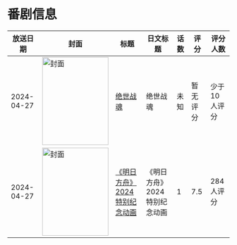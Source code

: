 # 番剧信息

|放送日期|封面|标题|日文标题|话数|评分|评分人数|
|---|---|---|---|---|---|---|
|2024-04-27|<img src="//lain.bgm.tv/pic/cover/c/dc/b9/490500_3QcYo.jpg" alt="封面" style="width:150px;height:200px;object-fit:cover;">|[绝世战魂](https://bangumi.tv/subject/490500)|绝世战魂|未知|暂无评分|少于10人评分|
|2024-04-27|<img src="//lain.bgm.tv/pic/cover/c/45/06/492205_i6441.jpg" alt="封面" style="width:150px;height:200px;object-fit:cover;">|[《明日方舟》2024特别纪念动画](https://bangumi.tv/subject/492205)|《明日方舟》2024特别纪念动画|1|7.5|284人评分|
